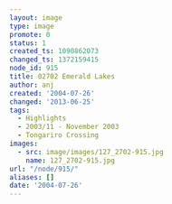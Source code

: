 ```yaml
---
layout: image
type: image
promote: 0
status: 1
created_ts: 1090862073
changed_ts: 1372159415
node_id: 915
title: 02702 Emerald Lakes
author: anj
created: '2004-07-26'
changed: '2013-06-25'
tags:
  - Highlights
  - 2003/11 - November 2003
  - Tongariro Crossing
images:
  - src: image/images/127_2702-915.jpg
    name: 127_2702-915.jpg
url: "/node/915/"
aliases: []
date: '2004-07-26'
---
```


